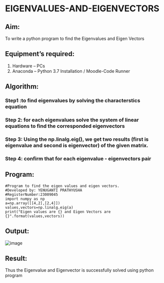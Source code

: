 # EIGENVALUES-AND-EIGENVECTORS
## Aim:
To write a python program to find the Eigenvalues and Eigen Vectors
## Equipment’s required:
1. 	Hardware – PCs
2. 	Anaconda – Python 3.7 Installation / Moodle-Code Runner
## Algorithm:
### Step1 :to find eigenvalues by solving the characterstics equation
### Step 2: for each eigenvalues solve the system of linear equations to find the corresponded eigenvectors
### Step 3: Using the np.linalg.eig(),  we get two results (first is eigenvalue and second is eigenvector) of the given matrix.
### Step 4: confirm that for each eigenvalue - eigenvectors pair

## Program:
```
#Program to find the eigen values and eigen vectors.
#Developed by: YENUGANTI PRATHYUSHA 
#RegisterNumber:23009045
import numpy as np
a=np.array([[4,2],[2,4]])
values,vectors=np.linalg.eig(a)
print("Eigen values are {} and Eigen Vectors are {}".format(values,vectors))
```

## Output:
![image](https://github.com/prathyusharavi/EIGENVALUES-AND-EIGENVECTORS/assets/147474424/eaa524ef-9426-438a-a936-7d4c8dafe20b)

## Result:
Thus the Eigenvalue and Eigenvector is successfully solved using python program
